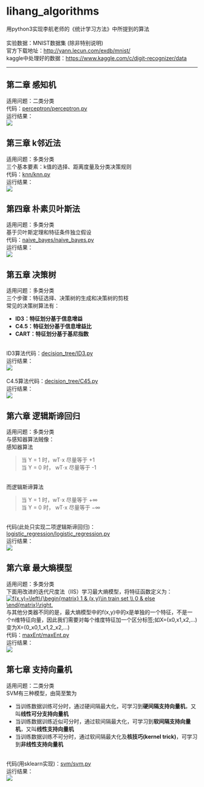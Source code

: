 # lihang_algorithms
用python3实现李航老师的《统计学习方法》中所提到的算法
<br><br>实验数据：MNIST数据集 
(除非特别说明)
<br>官方下载地址：http://yann.lecun.com/exdb/mnist/
<br>kaggle中处理好的数据：https://www.kaggle.com/c/digit-recognizer/data

* * *

## 第二章 感知机
适用问题：二类分类
<br>代码：[perceptron/perceptron.py](https://github.com/fuqiuai/lihang_algorithms/blob/master/perceptron/perceptron.py)
<br>运行结果：
<br>![](https://raw.githubusercontent.com/fuqiuai/lihang_algorithms/master/imgs/perceptron_result.png)

## 第三章 k邻近法
适用问题：多类分类
<br>三个基本要素：k值的选择、距离度量及分类决策规则
<br>代码：[knn/knn.py](https://github.com/fuqiuai/lihang_algorithms/blob/master/knn/knn.py)
<br>运行结果：
<br>![](https://raw.githubusercontent.com/fuqiuai/lihang_algorithms/master/imgs/knn_result.png)

## 第四章 朴素贝叶斯法
适用问题：多类分类
<br>基于贝叶斯定理和特征条件独立假设
<br>代码：[naive_bayes/naive_bayes.py](https://github.com/fuqiuai/lihang_algorithms/blob/master/naive_bayes/naive_bayes.py)
<br>运行结果：
<br>![](https://raw.githubusercontent.com/fuqiuai/lihang_algorithms/master/imgs/naive_bayes_result.png)

## 第五章 决策树
适用问题：多类分类
<br>三个步骤：特征选择、决策树的生成和决策树的剪枝
<br>常见的决策树算法有：
- **ID3：**特征划分基于**信息增益**
- **C4.5：**特征划分基于**信息增益比**
- **CART：**特征划分基于**基尼指数**

<br>ID3算法代码：[decision_tree/ID3.py](https://github.com/fuqiuai/lihang_algorithms/blob/master/decision_tree/ID3.py)
<br>运行结果：
<br>![](https://raw.githubusercontent.com/fuqiuai/lihang_algorithms/master/imgs/ID3_result.png)
<br><br>C4.5算法代码：[decision_tree/C45.py](https://github.com/fuqiuai/lihang_algorithms/blob/master/decision_tree/C45.py)
<br>运行结果：
<br>![](https://raw.githubusercontent.com/fuqiuai/lihang_algorithms/master/imgs/C45_result.png)

## 第六章 逻辑斯谛回归
适用问题：多类分类
<br>与感知器算法贼像：
<br>感知器算法
> 当 Y = 1 时，wT⋅x 尽量等于 +1  
> 当 Y = 0 时， wT⋅x 尽量等于 -1

<br>而逻辑斯谛算法
> 当 Y = 1 时，wT⋅x 尽量等于 +∞  
> 当 Y = 0 时， wT⋅x 尽量等于 −∞

<br>代码(此处只实现二项逻辑斯谛回归)：[logistic_regression/logistic_regression.py](https://github.com/fuqiuai/lihang_algorithms/blob/master/logistic_regression/logistic_regression.py)
<br>运行结果：
<br>![](https://raw.githubusercontent.com/fuqiuai/lihang_algorithms/master/imgs/logistic_regression_result.png)

## 第六章 最大熵模型
适用问题：多类分类
<br>下面用改进的迭代尺度法（IIS）学习最大熵模型，将特征函数定义为：
<br><a href="https://www.codecogs.com/eqnedit.php?latex=f(x,y)=\left\{\begin{matrix}&space;1&space;&&space;(x,y)\in&space;train&space;set&space;\\&space;0&space;&&space;else&space;\end{matrix}\right." target="_blank"><img src="https://latex.codecogs.com/gif.latex?f(x,y)=\left\{\begin{matrix}&space;1&space;&&space;(x,y)\in&space;train&space;set&space;\\&space;0&space;&&space;else&space;\end{matrix}\right." title="f(x,y)=\left\{\begin{matrix} 1 & (x,y)\in train set \\ 0 & else \end{matrix}\right." /></a>
<br>与其他分类器不同的是，最大熵模型中的f(x,y)中的x是单独的一个特征，不是一个n维特征向量，因此我们需要对每个维度特征加一个区分标签;如X=(x0,x1,x2,...)变为X=(0_x0,1_x1,2_x2,...)
<br>代码：[maxEnt/maxEnt.py](https://github.com/fuqiuai/lihang_algorithms/blob/master/maxEnt/maxEnt.py)
<br>运行结果：
<br>![](https://raw.githubusercontent.com/fuqiuai/lihang_algorithms/master/imgs/maxEnt_result.png)

## 第七章 支持向量机
适用问题：二类分类
<br>SVM有三种模型，由简至繁为
- 当训练数据训练可分时，通过硬间隔最大化，可学习到**硬间隔支持向量机**，又叫**线性可分支持向量机**
- 当训练数据训练近似可分时，通过软间隔最大化，可学习到**软间隔支持向量机**，又叫**线性支持向量机**
- 当训练数据训练不可分时，通过软间隔最大化及**核技巧(kernel trick)**，可学习到**非线性支持向量机**

<br>代码(用sklearn实现)：[svm/svm.py](https://github.com/fuqiuai/lihang_algorithms/blob/master/svm/svm.py)
<br>运行结果：
<br>![](https://raw.githubusercontent.com/fuqiuai/lihang_algorithms/master/imgs/svm_result.png)